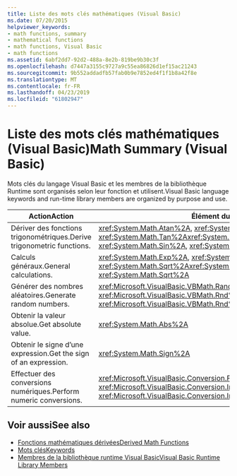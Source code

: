 ```yaml
---
title: Liste des mots clés mathématiques (Visual Basic)
ms.date: 07/20/2015
helpviewer_keywords:
- math functions, summary
- mathematical functions
- math functions, Visual Basic
- math functions
ms.assetid: 6abf2dd7-92d2-488a-8e2b-819be9b30c3f
ms.openlocfilehash: d7447a3155c9727a9c55ea86826d1ef15ac21243
ms.sourcegitcommit: 9b552addadfb57fab0b9e7852ed4f1f1b8a42f8e
ms.translationtype: MT
ms.contentlocale: fr-FR
ms.lasthandoff: 04/23/2019
ms.locfileid: "61802947"
---
```

# <a name="math-summary-visual-basic"></a><span data-ttu-id="3731b-102">Liste des mots clés mathématiques (Visual Basic)</span><span class="sxs-lookup"><span data-stu-id="3731b-102">Math Summary (Visual Basic)</span></span>
<span data-ttu-id="3731b-103">Mots clés du langage Visual Basic et les membres de la bibliothèque Runtime sont organisés selon leur fonction et utilisent.</span><span class="sxs-lookup"><span data-stu-id="3731b-103">Visual Basic language keywords and run-time library members are organized by purpose and use.</span></span>  
  
|<span data-ttu-id="3731b-104">Action</span><span class="sxs-lookup"><span data-stu-id="3731b-104">Action</span></span>|<span data-ttu-id="3731b-105">Élément du langage</span><span class="sxs-lookup"><span data-stu-id="3731b-105">Language element</span></span>|  
|------------|----------------------|  
|<span data-ttu-id="3731b-106">Dériver des fonctions trigonométriques.</span><span class="sxs-lookup"><span data-stu-id="3731b-106">Derive trigonometric functions.</span></span>|<span data-ttu-id="3731b-107"><xref:System.Math.Atan%2A>, <xref:System.Math.Cos%2A>, <xref:System.Math.Sin%2A>, <xref:System.Math.Tan%2A></span><span class="sxs-lookup"><span data-stu-id="3731b-107"><xref:System.Math.Atan%2A>, <xref:System.Math.Cos%2A>, <xref:System.Math.Sin%2A>, <xref:System.Math.Tan%2A></span></span>|  
|<span data-ttu-id="3731b-108">Calculs généraux.</span><span class="sxs-lookup"><span data-stu-id="3731b-108">General calculations.</span></span>|<span data-ttu-id="3731b-109"><xref:System.Math.Exp%2A>, <xref:System.Math.Log%2A>, <xref:System.Math.Sqrt%2A></span><span class="sxs-lookup"><span data-stu-id="3731b-109"><xref:System.Math.Exp%2A>, <xref:System.Math.Log%2A>, <xref:System.Math.Sqrt%2A></span></span>|  
|<span data-ttu-id="3731b-110">Générer des nombres aléatoires.</span><span class="sxs-lookup"><span data-stu-id="3731b-110">Generate random numbers.</span></span>|<span data-ttu-id="3731b-111"><xref:Microsoft.VisualBasic.VBMath.Randomize%2A>, <xref:Microsoft.VisualBasic.VBMath.Rnd%2A></span><span class="sxs-lookup"><span data-stu-id="3731b-111"><xref:Microsoft.VisualBasic.VBMath.Randomize%2A>, <xref:Microsoft.VisualBasic.VBMath.Rnd%2A></span></span>|  
|<span data-ttu-id="3731b-112">Obtenir la valeur absolue.</span><span class="sxs-lookup"><span data-stu-id="3731b-112">Get absolute value.</span></span>|<xref:System.Math.Abs%2A>|  
|<span data-ttu-id="3731b-113">Obtenir le signe d’une expression.</span><span class="sxs-lookup"><span data-stu-id="3731b-113">Get the sign of an expression.</span></span>|<xref:System.Math.Sign%2A>|  
|<span data-ttu-id="3731b-114">Effectuer des conversions numériques.</span><span class="sxs-lookup"><span data-stu-id="3731b-114">Perform numeric conversions.</span></span>|<span data-ttu-id="3731b-115"><xref:Microsoft.VisualBasic.Conversion.Fix%2A>, <xref:Microsoft.VisualBasic.Conversion.Int%2A></span><span class="sxs-lookup"><span data-stu-id="3731b-115"><xref:Microsoft.VisualBasic.Conversion.Fix%2A>, <xref:Microsoft.VisualBasic.Conversion.Int%2A></span></span>|  
  
## <a name="see-also"></a><span data-ttu-id="3731b-116">Voir aussi</span><span class="sxs-lookup"><span data-stu-id="3731b-116">See also</span></span>

- [<span data-ttu-id="3731b-117">Fonctions mathématiques dérivées</span><span class="sxs-lookup"><span data-stu-id="3731b-117">Derived Math Functions</span></span>](../../../visual-basic/language-reference/keywords/derived-math-functions.md)
- [<span data-ttu-id="3731b-118">Mots clés</span><span class="sxs-lookup"><span data-stu-id="3731b-118">Keywords</span></span>](../../../visual-basic/language-reference/keywords/index.md)
- [<span data-ttu-id="3731b-119">Membres de la bibliothèque runtime Visual Basic</span><span class="sxs-lookup"><span data-stu-id="3731b-119">Visual Basic Runtime Library Members</span></span>](../../../visual-basic/language-reference/runtime-library-members.md)
